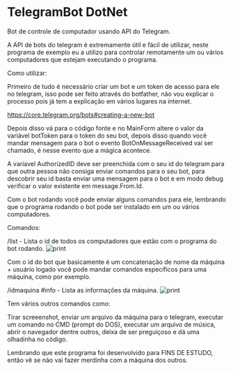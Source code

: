 # TelegramBot DotNet
Bot de controle de computador usando API do Telegram.

A API de bots do telegram é extremamente útil e fácil de utilizar, neste programa de exemplo eu a utilizo para controlar remotamente um ou vários computadores que estejam executando o programa.

Como utilizar:

Primeiro de tudo é necessário criar um bot e um token de acesso para ele no telegram, isso pode ser feito através do botfather, não vou explicar o processo pois já tem a explicação em vários lugares na internet.

https://core.telegram.org/bots#creating-a-new-bot

Depois disso vá para o código fonte e no MainForm altere o valor da variável botToken para o token do seu bot, depois disso quando você mandar mensagem para o bot o evento BotOnMessageReceived vai ser chamado, é nesse evento que a mágica acontece.

A varíavel AuthorizedID deve ser preenchida com o seu id do telegram para que outra pessoa não consiga enviar comandos para o seu bot, para descobrir seu id basta enviar uma mensagem para o bot e em modo debug verificar o valor existente em message.From.Id.

Com o bot rodando você pode enviar alguns comandos para ele, lembrando que o programa rodando o bot pode ser instalado em um ou vários computadores.

Comandos:

/list - Lista o id de todos os computadores que estão com o programa do bot rodando.
![print](https://guidi.io/img_externa/bot_telegram_list.jpg)

Com o id do bot que basicamente é um concatenação de nome da máquina + usuário logado você pode mandar comandos específicos para uma máquina, como por exemplo.

/idmaquina #info - Lista as informações da máquina.
![print](https://guidi.io/img_externa/bot_telegram_info.jpg)


Tem vários outros comandos como:

Tirar screeenshot, enviar um arquivo da máquina para o telegram, executar um comando no CMD (prompt do DOS), executar um arquivo de música, abrir o navegador dentre outros, deixa de ser preguiçoso e dá uma olhadinha no código.

Lembrando que este programa foi desenvolvido para FINS DE ESTUDO, então vê se não vai fazer merdinha com a máquina dos outros.
